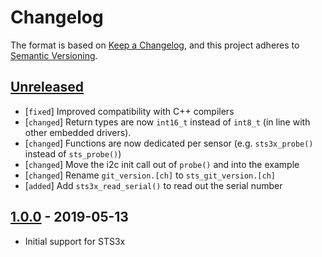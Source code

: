 # Changelog

The format is based on [Keep a Changelog](https://keepachangelog.com/en/1.0.0/),
and this project adheres to [Semantic Versioning](https://semver.org/spec/v2.0.0.html).

## [Unreleased]

 * [`fixed`]  Improved compatibility with C++ compilers
 * [`changed`]  Return types are now `int16_t` instead of `int8_t` (in line with
                other embedded drivers).
 * [`changed`]  Functions are now dedicated per sensor (e.g. `sts3x_probe()`
                instead of `sts_probe()`)
 * [`changed`]  Move the i2c init call out of `probe()` and into the example
 * [`changed`]  Rename `git_version.[ch]` to `sts_git_version.[ch]`
 * [`added`]  Add `sts3x_read_serial()` to read out the serial number

## [1.0.0] - 2019-05-13

 * Initial support for STS3x

[Unreleased]: https://github.com/Sensirion/embedded-sts/compare/1.0.0...master
[1.0.0]: https://github.com/Sensirion/embedded-sts/releases/tag/1.0.0
